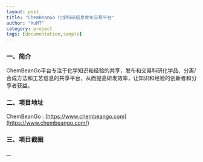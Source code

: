 ```yaml
---
layout: post
title: "ChemBeanGo 化学科研信息发布交易平台"
author: "XuMT"
category: project
tags: [documentation,sample]
---
```


### 一、简介

ChemBeanGo平台专注于化学知识和经验的共享，发布和交易科研化学品、分离/合成方法和工艺信息的共享平台，从而提高研发效率，让知识和经验的创新者和分享者获益。

### 二、项目地址

ChemBeanGo : [https://www.chembeango.com](https://www.chembeango.com/)

### 三、项目截图

<a href="http://ozc5dgoun.bkt.clouddn.com/cbg_1.jpg" target="_blank">
    <img src="http://ozc5dgoun.bkt.clouddn.com/cbg_1.jpg" alt="">
</a>
<a href="http://ozc5dgoun.bkt.clouddn.com/cbg_2.jpg" target="_blank">
    <img src="http://ozc5dgoun.bkt.clouddn.com/cbg_2.jpg" alt="">
</a>
<a href="http://ozc5dgoun.bkt.clouddn.com/cbg_3.jpg" target="_blank">
    <img src="http://ozc5dgoun.bkt.clouddn.com/cbg_3.jpg" alt="">
</a>
<a href="http://ozc5dgoun.bkt.clouddn.com/cbg_4.jpg" target="_blank">
    <img src="http://ozc5dgoun.bkt.clouddn.com/cbg_4.jpg" alt="">
</a>
